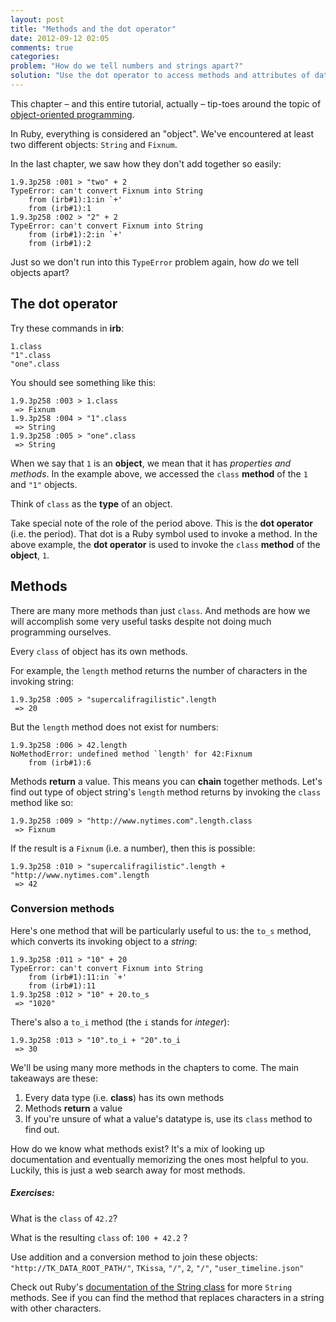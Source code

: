 ```yaml
---
layout: post
title: "Methods and the dot operator"
date: 2012-09-12 02:05
comments: true
categories: 
problem: "How do we tell numbers and strings apart?"
solution: "Use the dot operator to access methods and attributes of data objects."
---
```


This chapter &ndash; and this entire tutorial, actually &ndash; tip-toes around the topic of [object-oriented programming](http://en.wikipedia.org/wiki/Object-oriented_programming).

In Ruby, everything is considered an "object". We've encountered at least two different objects: `String` and `Fixnum`.

In the last chapter, we saw how they don't add together so easily:

``` lang:ruby
1.9.3p258 :001 > "two" + 2
TypeError: can't convert Fixnum into String
	from (irb#1):1:in `+'
	from (irb#1):1
1.9.3p258 :002 > "2" + 2
TypeError: can't convert Fixnum into String
	from (irb#1):2:in `+'
	from (irb#1):2
```

Just so we don't run into this `TypeError` problem again, how *do* we tell objects apart?

## The dot operator

Try these commands in **irb**:

``` lang:ruby
1.class
"1".class
"one".class
```

You should see something like this:

``` lang:ruby
1.9.3p258 :003 > 1.class
 => Fixnum 
1.9.3p258 :004 > "1".class
 => String
1.9.3p258 :005 > "one".class
 => String

```

When we say that `1` is an **object**, we mean that it has *properties and methods*. In the example above, we accessed the `class` **method** of the `1` and `"1"` objects.

Think of `class` as the **type** of an object.

Take special note of the role of the period above. This is the **dot operator** (i.e. the period). That dot is a Ruby symbol used to invoke a method. In the above example, the **dot operator** is used to invoke the `class` **method** of the **object**, `1`.


## Methods

There are many more methods than just `class`. And methods are how we will accomplish some very useful tasks despite not doing much programming ourselves.

Every `class` of object has its own methods.

For example, the `length` method returns the number of characters in the invoking string:

``` lang:ruby
1.9.3p258 :005 > "supercalifragilistic".length
 => 20
```

But the `length` method does not exist for numbers:

``` lang:ruby
1.9.3p258 :006 > 42.length
NoMethodError: undefined method `length' for 42:Fixnum
	from (irb#1):6
```

Methods **return** a value. This means you can **chain** together methods. Let's find out type of object string's `length` method returns by invoking the `class` method like so:

``` lang:ruby
1.9.3p258 :009 > "http://www.nytimes.com".length.class
 => Fixnum
```

If the result is a `Fixnum` (i.e. a number), then this is possible:

``` lang:ruby
1.9.3p258 :010 > "supercalifragilistic".length + "http://www.nytimes.com".length
 => 42 
```

### Conversion methods

Here's one method that will be particularly useful to us: the `to_s` method, which converts its invoking object to a *string*:

``` lang:ruby
1.9.3p258 :011 > "10" + 20
TypeError: can't convert Fixnum into String
	from (irb#1):11:in `+'
	from (irb#1):11
1.9.3p258 :012 > "10" + 20.to_s
 => "1020"
```

There's also a `to_i` method (the `i` stands for *integer*):

``` lang:ruby
1.9.3p258 :013 > "10".to_i + "20".to_i
 => 30
```

We'll be using many more methods in the chapters to come. The main takeaways are these:

1. Every data type (i.e. **class**) has its own methods
2. Methods **return** a value
3. If you're unsure of what a value's datatype is, use its `class` method to find out.

How do we know what methods exist? It's a mix of looking up documentation and eventually memorizing the ones most helpful to you. Luckily, this is just a web search away for most methods.


##### Exercises:

What is the `class` of `42.2`?

What is the resulting `class` of: `100 + 42.2` ?

Use addition and a conversion method to join these objects:  `"http://TK_DATA_ROOT_PATH/"`, `TKissa`, `"/"`, `2`, `"/"`, `"user_timeline.json"` 


Check out Ruby's [documentation of the String class](http://www.ruby-doc.org/core-1.9.3/String.html "Class: String (Ruby 1.9.3)") for more `String` methods. See if you can find the method that replaces characters in a string with other characters.





